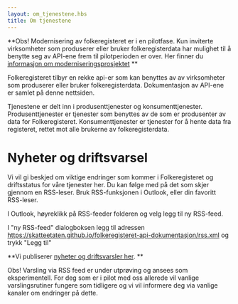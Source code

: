 ```yaml
---
layout: om_tjenestene.hbs
title: Om tjenestene
---
```

**Obs! Modernisering av folkeregisteret er i en pilotfase. Kun inviterte virksomheter som produserer eller bruker folkeregisterdata har mulighet til å benytte seg av API-ene frem til pilotperioden er over. Her finner du [informasjon om moderniseringsprosjektet](http://www.skatteetaten.no/no/Om-skatteetaten/Om-oss/Prosjekter/modernisering-av-folkeregisteret/) **

Folkeregisteret tilbyr en rekke api-er som kan benyttes av av virksomheter som produserer eller bruker folkeregisterdata. Dokumentasjon av API-ene er samlet på denne nettsiden.

Tjenestene er delt inn i produsenttjenester og konsumenttjenester. Produsenttjenester er tjenester som benyttes av de som er produsenter av data for Folkeregisteret. Konsumenttjenester er tjenester for å hente data fra registeret, rettet mot alle brukerne av folkeregisterdata.

# Nyheter og driftsvarsel

Vi vil gi beskjed om viktige endringer som kommer i Folkeregisteret og driftsstatus for våre tjenester her. Du kan følge med på det som skjer gjennom en RSS-leser. Bruk RSS-funksjonen i Outlook, eller din favoritt RSS-leser. 

I Outlook, høyreklikk på RSS-feeder folderen og velg legg til ny RSS-feed.

I "ny RSS-feed" dialogboksen legg til adressen  https://skatteetaten.github.io/folkeregisteret-api-dokumentasjon/rss.xml og trykk "Legg til"

**Vi publiserer [nyheter og driftsvarsler her](../rss.xml). **

Obs! Varsling via RSS feed er under utprøving og ansees som eksperimentell. For deg som er i pilot med oss allerede vil vanlige varslingsrutiner fungere som tidligere og vi vil informere deg via vanlige kanaler om endringer på dette.


